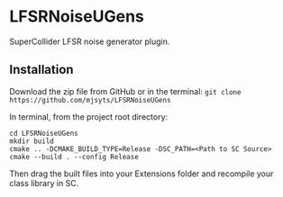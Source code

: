 # LFSRNoiseUGens
SuperCollider LFSR noise generator plugin.

## Installation
Download the zip file from GitHub or in the terminal: 
```git clone https://github.com/mjsyts/LFSRNoiseUGens```

In terminal, from the project root directory:
```
cd LFSRNoiseUGens
mkdir build
cmake .. -DCMAKE_BUILD_TYPE=Release -DSC_PATH=<Path to SC Source>
cmake --build . --config Release
```

Then drag the built files into your Extensions folder and recompile your class library in SC.
